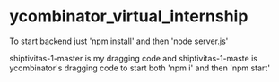 # ycombinator_virtual_internship
To start backend just 'npm install' and then 'node server.js'

shiptivitas-1-master is my dragging code and shiptivitas-1-maste is ycombinator's dragging code
to start both 'npm i' and then 'npm start'
